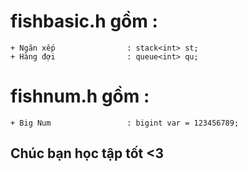 # fishbasic.h gồm :
    + Ngăn xếp                : stack<int> st;
    + Hàng đợi                : queue<int> qu;
  
# fishnum.h gồm :
    + Big Num                 : bigint var = 123456789;

## Chúc bạn học tập tốt <3
